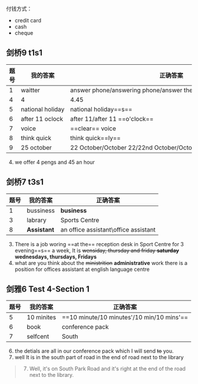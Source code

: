 付钱方式：
- credit card
- cash
- cheque

## 剑桥9 t1s1

| 题号 | 我的答案         | 正确答案                                                          |
| ---- | ---------------- | ----------------------------------------------------------------- |
| 1    | waitter          | answer phone/answering phone/answer the phone/answering the phone |
| 4    | 4                | 4.45                                                              |
| 5    | national holiday | national holiday==s==                                             |
| 6    | after 11 oclock  | after 11/after 11 ==o'clock==                                     |
| 7    | voice            | ==clear== voice                                                   |
| 8    | think quick      | think quick==ly==                                                 | 
| 9    | 25 october       | 22 October/October 22/22nd October/October 22nd/22nd of October   |

4. we offer 4 pengs and 45 an hour

## 剑桥7 t3s1

| 题号 | 我的答案      | 正确答案                             |
| ---- | ------------- | ------------------------------------ |
| 1    | bussiness     | **business**                         |
| 3    | labrary       | Sports Centre                        |
| 8    | **Assistant** | an office assistant\office assistant |

3. There is a job woring ==at the== reception desk in Sport Centre  for 3 evening==s== a week, It is ~~wensiday, thursday and friday **saturday**~~ **wednesdays, thursdays, Fridays**
4. what are you think about the ~~ministrition~~ **administrative** work there is a position for offices assistant at english language centre

## 剑雅6 Test 4-Section 1

| 题号 | 我的答案   | 正确答案                                  |
| ---- | ---------- | ----------------------------------------- |
| 5    | 10 minites | ==10 minute/10 minutes'/10 min/10 mins'== |
| 6    | book       | conference pack                           |
| 7    | selfcent   | South                                     | 

6. the detials are all in our conference pack which I will send ~~to~~ you.
7. well It is in the south part of road in the end of road next to the library
> 7. Well, it's on South Park Road and it's right at the end of the road next to the library.


